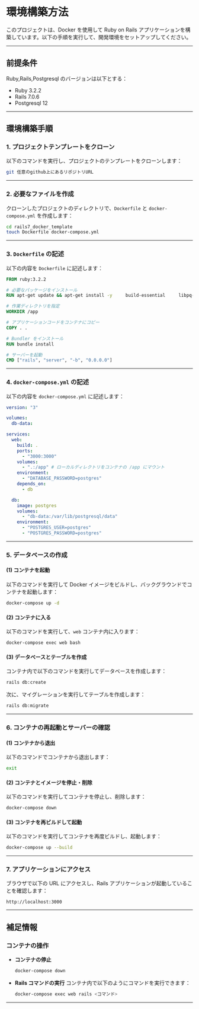 # 環境構築方法

このプロジェクトは、Docker を使用して Ruby on Rails アプリケーションを構築しています。以下の手順を実行して、開発環境をセットアップしてください。

---

## **前提条件**

Ruby,Rails,Postgresql のバージョンは以下とする：

- Ruby 3.2.2
- Rails 7.0.6
- Postgresql 12

---

## **環境構築手順**

### **1. プロジェクトテンプレートをクローン**

以下のコマンドを実行し、プロジェクトのテンプレートをクローンします：

```bash
git 任意のgithub上にあるリポジトリURL
```

---

### **2. 必要なファイルを作成**

クローンしたプロジェクトのディレクトリで、`Dockerfile` と `docker-compose.yml` を作成します：

```bash
cd rails7_docker_template
touch Dockerfile docker-compose.yml
```

---

### **3. `Dockerfile` の記述**

以下の内容を `Dockerfile` に記述します：

```dockerfile
FROM ruby:3.2.2

# 必要なパッケージをインストール
RUN apt-get update && apt-get install -y     build-essential     libpq-dev     nodejs     postgresql-client     yarn

# 作業ディレクトリを指定
WORKDIR /app

# アプリケーションコードをコンテナにコピー
COPY . .

# Bundler をインストール
RUN bundle install

# サーバーを起動
CMD ["rails", "server", "-b", "0.0.0.0"]
```

---

### **4. `docker-compose.yml` の記述**

以下の内容を `docker-compose.yml` に記述します：

```yaml
version: "3"

volumes:
  db-data:

services:
  web:
    build: .
    ports:
      - "3000:3000"
    volumes:
      - ".:/app" # ローカルディレクトリをコンテナの /app にマウント
    environment:
      - "DATABASE_PASSWORD=postgres"
    depends_on:
      - db

  db:
    image: postgres
    volumes:
      - "db-data:/var/lib/postgresql/data"
    environment:
      - "POSTGRES_USER=postgres"
      - "POSTGRES_PASSWORD=postgres"
```

---

### **5. データベースの作成**

#### **(1) コンテナを起動**

以下のコマンドを実行して Docker イメージをビルドし、バックグラウンドでコンテナを起動します：

```bash
docker-compose up -d
```

#### **(2) コンテナに入る**

以下のコマンドを実行して、`web` コンテナ内に入ります：

```bash
docker-compose exec web bash
```

#### **(3) データベースとテーブルを作成**

コンテナ内で以下のコマンドを実行してデータベースを作成します：

```bash
rails db:create
```

次に、マイグレーションを実行してテーブルを作成します：

```bash
rails db:migrate
```

---

### **6. コンテナの再起動とサーバーの確認**

#### **(1) コンテナから退出**

以下のコマンドでコンテナから退出します：

```bash
exit
```

#### **(2) コンテナとイメージを停止・削除**

以下のコマンドを実行してコンテナを停止し、削除します：

```bash
docker-compose down
```

#### **(3) コンテナを再ビルドして起動**

以下のコマンドを実行してコンテナを再度ビルドし、起動します：

```bash
docker-compose up --build
```

---

### **7. アプリケーションにアクセス**

ブラウザで以下の URL にアクセスし、Rails アプリケーションが起動していることを確認します：

```
http://localhost:3000
```

---

## **補足情報**

### **コンテナの操作**

- **コンテナの停止**

  ```bash
  docker-compose down
  ```

- **Rails コマンドの実行**
  コンテナ内で以下のようにコマンドを実行できます：
  ```bash
  docker-compose exec web rails <コマンド>
  ```

---

